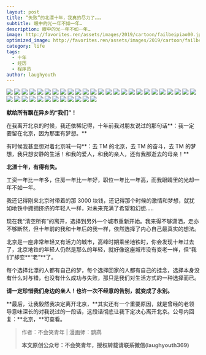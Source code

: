 ```yaml
---
layout: post
title: “失败”的北漂十年，我真的尽力了。。。
subtitle: 眼中的光一年不如一年…
description: 眼中的光一年不如一年…
image: http://favorites.ren/assets/images/2019/cartoon/failbeipiao00.jpeg
optimized_image: http://favorites.ren/assets/images/2019/cartoon/failbeipiao00.jpeg
category: life
tags:
  - 十年
  - 经历
  - 程序员
author: laughyouth
---
```


![](http://favorites.ren/assets/images/2019/cartoon/failbeipiao01.jpg)
![](http://favorites.ren/assets/images/2019/cartoon/failbeipiao02.jpg)
![](http://favorites.ren/assets/images/2019/cartoon/failbeipiao03.jpg)
![](http://favorites.ren/assets/images/2019/cartoon/failbeipiao04.jpg)
![](http://favorites.ren/assets/images/2019/cartoon/failbeipiao05.jpg)
![](http://favorites.ren/assets/images/2019/cartoon/failbeipiao06.jpg)
![](http://favorites.ren/assets/images/2019/cartoon/failbeipiao07.jpg)
![](http://favorites.ren/assets/images/2019/cartoon/failbeipiao08.jpg)
![](http://favorites.ren/assets/images/2019/cartoon/failbeipiao09.jpg)
![](http://favorites.ren/assets/images/2019/cartoon/failbeipiao10.jpg)
![](http://favorites.ren/assets/images/2019/cartoon/failbeipiao11.jpg)
![](http://favorites.ren/assets/images/2019/cartoon/failbeipiao12.jpg)
![](http://favorites.ren/assets/images/2019/cartoon/failbeipiao13.jpg)
![](http://favorites.ren/assets/images/2019/cartoon/failbeipiao14.jpg)
![](http://favorites.ren/assets/images/2019/cartoon/failbeipiao15.jpg)
![](http://favorites.ren/assets/images/2019/cartoon/failbeipiao16.jpg)
![](http://favorites.ren/assets/images/2019/cartoon/failbeipiao17.jpg)
![](http://favorites.ren/assets/images/2019/cartoon/failbeipiao18.jpg)
![](http://favorites.ren/assets/images/2019/cartoon/failbeipiao19.jpg)
![](http://favorites.ren/assets/images/2019/cartoon/failbeipiao20.jpg)
![](http://favorites.ren/assets/images/2019/cartoon/failbeipiao21.jpg)
![](http://favorites.ren/assets/images/2019/cartoon/failbeipiao22.jpg)
![](http://favorites.ren/assets/images/2019/cartoon/failbeipiao23.jpg)
![](http://favorites.ren/assets/images/2019/cartoon/failbeipiao24.jpg)
![](http://favorites.ren/assets/images/2019/cartoon/failbeipiao25.jpg)
![](http://favorites.ren/assets/images/2019/cartoon/failbeipiao26.jpg)
![](http://favorites.ren/assets/images/2019/cartoon/failbeipiao27.jpg)
![](http://favorites.ren/assets/images/2019/cartoon/failbeipiao28.jpg)
![](http://favorites.ren/assets/images/2019/cartoon/failbeipiao29.jpg)
![](http://favorites.ren/assets/images/2019/cartoon/failbeipiao30.jpg)
![](http://favorites.ren/assets/images/2019/cartoon/failbeipiao31.jpg)
![](http://favorites.ren/assets/images/2019/cartoon/failbeipiao32.jpg)
![](http://favorites.ren/assets/images/2019/cartoon/failbeipiao33.jpg)
![](http://favorites.ren/assets/images/2019/cartoon/failbeipiao34.jpg)
![](http://favorites.ren/assets/images/2019/cartoon/failbeipiao35.jpg)
![](http://favorites.ren/assets/images/2019/cartoon/failbeipiao36.jpg)
![](http://favorites.ren/assets/images/2019/cartoon/failbeipiao37.jpg)



**献给所有飘在异乡的“我们”！**

在我离开北京的时候，我还依稀记得，十年前我对朋友说过的那句话**：我一定要留在北京，因为那里有梦想。**

有时候我甚至想对着北京喊一句**：去 TM 的北京，去 TM 的奋斗，去 TM 的梦想，我只想安静的生活！和我的爱人，和我的亲人，还有我那逝去的母亲！**

**北漂十年，有得有失。**

工资一年比一年多，住房一年比一年好，职位一年比一年高，而我眼睛里的光却一年不如一年。

我还记得刚来北京时带着的那 3000 块钱，还记得那个时候的激情和梦想，就犹如地铁中拥拥挤挤的年轻人一样，对未来充满了希望和幻想.....

现在我“清空所有”的离开，选择到另外一个城市重新开始。我来得不够潇洒，走亦不够断然，但十年前的我和十年后的我一样，依然选择了内心自己最真实的想法。

北京是一座非常年轻又有活力的城市，高峰时期乘坐地铁时，你会发现十年过去了，北京地铁的年轻人仍然是那么的年轻，就好像这座城市没有变老一样，但“我们”却变**“老”**了。

每个选择北漂的人都有自己的梦，每个选择回家的人都有自己的挂念，选择本身没有什么对与错，也没有什么成功与失败，那只是我们对生活方式的一种选择而已。 

**请一定珍惜我们身边的亲人！也许一次不经意的告别，就变成了永别。**

**最后，让我毅然我决定离开北京，**其实还有一个重要原因，就是曾经的老领导意味深长的对我说过的一段话，这段话彻底让我下定决心离开北京。公号内回复：**北京，**可查看。

>作者：不会笑青年 | 漫画师：鹦鹉
>
>**本文原创公众号：不会笑青年，授权转载请联系微信(laughyouth369)**